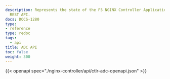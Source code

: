 ```yaml
---
description: Represents the state of the F5 NGINX Controller Application Delivery
  REST API.
docs: DOCS-1280
type:
- reference
type: redoc
tags:
  - api
title: ADC API
toc: false
weight: 300
---
```


{{< openapi spec="./nginx-controller/api/ctlr-adc-openapi.json" >}}
